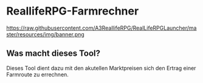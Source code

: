 # ReallifeRPG-Farmrechner
https://raw.githubusercontent.com/A3ReallifeRPG/RealLifeRPGLauncher/master/resources/img/banner.png
## Was macht dieses Tool?

Dieses Tool dient dazu mit den akutellen Marktpreisen sich den Ertrag einer Farmroute zu errechnen.

